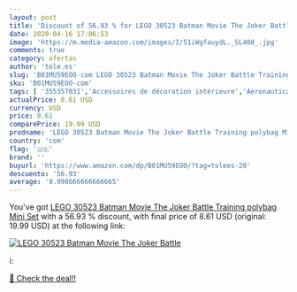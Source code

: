 ```yaml
---
layout: post
title: 'Discount of 56.93 % for LEGO 30523 Batman Movie The Joker Battle'
date: 2020-04-16 17:06:53
image: 'https://m.media-amazon.com/images/I/51iWgfauydL._SL400_.jpg'
comments: true
category: ofertas
author: 'tole.es'
slug: 'B01MU59EOO-com LEGO 30523 Batman Movie The Joker Battle Training polybag...'
sku: 'B01MU59EOO-com'
tags: [ '355357031','Accessoires de décoration intérieure','Aeronautica e spazio per bambini','Ameublement et décoration','Astronomia per bambini','Bauspielzeug & Konstruktionsspielzeug','Building & Construction Toys','Collectible Figures & Accessories','Collectible Figures & Memorabilia','Costruzioni','Cuisine et Maison','Décoration de la maison','Décorations murales','Fantascienza','Fantascienza e Fantasy','Fantascienza, horror e fantasy per bambini','Fantascienza per bambini','Fantasy per bambini','Giochi e giocattoli','Hobbies','Jeux de construction','Jeux et Jouets','Jeux et jouets','Juegos de construcción para niños','Juguetes','Juguetes y juegos','LEGO','LEGO friends','Letteratura e narrativa per bambini','Libri','Libri per bambini','Musical Toy Instruments','Produkte','Scienze, natura e tecnologia per bambini','Spielzeug','Toy Types','Toys & Games','Toys Store','lego', ]
actualPrice: 8.61 USD
currency: USD
price: 8.61
comparePrice: 19.99 USD
prodname: 'LEGO 30523 Batman Movie The Joker Battle Training polybag Mini Set'
country: 'com'
flag: '🇺🇸'
brand: ''
buyurl: 'https://www.amazon.com/dp/B01MU59EOO/?tag=tolees-20'
descuento: '56.93'
average: '8.998666666666665'
---
```


You've got [LEGO 30523 Batman Movie The Joker Battle Training polybag Mini Set](https://www.amazon.com/dp/B01MU59EOO/?tag=tolees-20) with a  56.93 % discount, with final price of 8.61 USD (original: 19.99 USD) at the following link:

[![LEGO 30523 Batman Movie The Joker Battle](https://m.media-amazon.com/images/I/51iWgfauydL._SL400_.jpg)](https://www.amazon.com/dp/B01MU59EOO/?tag=tolees-20)

ℹ️:


[🛒 Check the deal!!](https://www.amazon.com/dp/B01MU59EOO/?tag=tolees-20)
